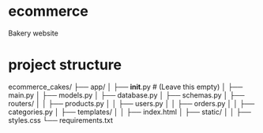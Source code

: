 # ecommerce
Bakery website 

# project structure

ecommerce_cakes/
├── app/
│   ├── __init__.py  # (Leave this empty)
│   ├── main.py
│   ├── models.py
│   ├── database.py
│   ├── schemas.py
│   ├── routers/
│   │   ├── products.py
│   │   ├── users.py
│   │   ├── orders.py
│   │   ├── categories.py
│   ├── templates/
│   │   ├── index.html
│   ├── static/
│   │   ├── styles.css
└── requirements.txt



